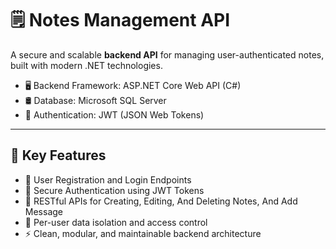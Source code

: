 # 🗒️ Notes Management API

A secure and scalable **backend API** for managing user-authenticated notes, built with modern .NET technologies.

- 🖥️ Backend Framework: ASP.NET Core Web API (C#)
- 🛢️ Database: Microsoft SQL Server
- 🔐 Authentication: JWT (JSON Web Tokens)

---

## 🚀 Key Features

- 👤 User Registration and Login Endpoints
- 🔐 Secure Authentication using JWT Tokens
- 📝 RESTful APIs for Creating, Editing, And Deleting Notes, And Add Message 
- 📂 Per-user data isolation and access control
- ⚡ Clean, modular, and maintainable backend architecture
